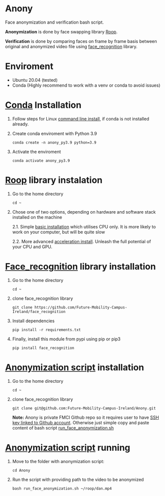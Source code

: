 # Anony
Face anonymization and verification bash script.

**Anonymization** is done by face swapping library [Roop](https://github.com/Future-Mobility-Campus-Ireland/roop).

**Verification** is done by comparing faces on frame by frame basis between original and anonymized video file using [face_recognition](https://github.com/Future-Mobility-Campus-Ireland/face_recognition) library.

# Enviroment
- Ubuntu 20.04 (tested)
- Conda (Highly recommend to work with a venv or conda to avoid issues)


# [Conda](https://conda.io/projects/conda/en/latest/index.html) Installation
1. Follow steps for Linux [command line install](https://docs.conda.io/projects/miniconda/en/latest/#quick-command-line-install), if conda is not installed already.

2. Create conda enviroment with Python 3.9

   `conda create -n anony_py3.9 python=3.9`

3. Activate the enviroment

   `conda activate anony_py3.9`


# [Roop](https://github.com/Future-Mobility-Campus-Ireland/roop) library instalation

1. Go to the home directory

   `cd ~`

2. Chose one of two options, depending on hardware and software stack installed on the machine

   2.1. Simple [basic installation](https://github.com/s0md3v/roop/wiki/1.-Installation) which utilises CPU only. It is more likely to work on your computer, but will be quite slow

   2.2. More advanced [acceleration install](https://github.com/s0md3v/roop/wiki/2.-Acceleration). Unleash the full potential of your CPU and GPU. 


# [Face_recognition](https://github.com/Future-Mobility-Campus-Ireland/face_recognition) library installation

   1. Go to the home directory

      `cd ~`
      
   2. clone face_recognition library

      `git clone https://github.com/Future-Mobility-Campus-Ireland/face_recognition`

   3. Install dependencies

      `pip install -r requirements.txt`

   4. Finally, install this module from pypi using pip or pip3

      `pip install face_recognition`

# [Anonymization script](https://github.com/Future-Mobility-Campus-Ireland/Anony/blob/main/run_face_anonymization.sh) installation

   1. Go to the home directory

      `cd ~`

   2. clone face_recognition library

      `git clone git@github.com:Future-Mobility-Campus-Ireland/Anony.git`

      **Note:** Anony is private FMCI Github repo so it requires user to have [SSH key linked to Github account](https://docs.github.com/en/authentication/connecting-to-github-with-ssh/adding-a-new-ssh-key-to-your-github-account).
      Otherwise just simple copy and paste content of bash script [run_face_anonymization.sh](https://github.com/Future-Mobility-Campus-Ireland/Anony/blob/main/run_face_anonymization.sh)


# [Anonymization script](https://github.com/Future-Mobility-Campus-Ireland/Anony/blob/main/run_face_anonymization.sh) running

   1. Move to the folder with anonymization script:

      `cd Anony`

   2. Run the script with providing path to the video to be anonymized

      `bash run_face_anonymization.sh ~/roop/dan.mp4`



